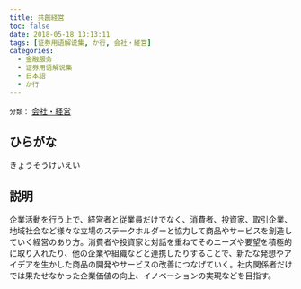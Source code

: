 ```yaml
---
title: 共創経営
toc: false
date: 2018-05-18 13:13:11
tags: [证券用语解说集, か行, 会社・経営]
categories:
  - 金融服务
  - 证券用语解说集
  - 日本語
  - か行
---
```


`分類：` [会社・経営](/tags/会社・経営/)

## ひらがな

きょうそうけいえい

## 説明

企業活動を行う上で、経営者と従業員だけでなく、消費者、投資家、取引企業、地域社会など様々な立場のステークホルダーと協力して商品やサービスを創造していく経営のあり方。消費者や投資家と対話を重ねてそのニーズや要望を積極的に取り入れたり、他の企業や組織などと連携したりすることで、新たな発想やアイデアを生かした商品の開発やサービスの改善につなげていく。社内関係者だけでは果たせなかった企業価値の向上、イノベーションの実現などを目指す。
